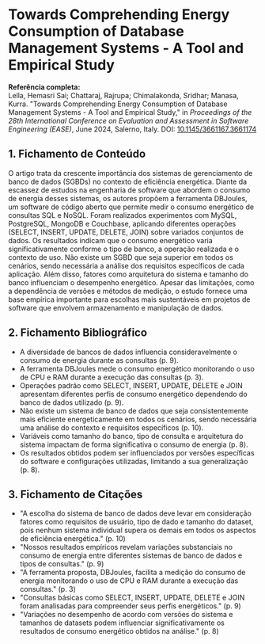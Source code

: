 # Towards Comprehending Energy Consumption of Database Management Systems - A Tool and Empirical Study

**Referência completa:**  
Lella, Hemasri Sai; Chattaraj, Rajrupa; Chimalakonda, Sridhar; Manasa, Kurra. "Towards Comprehending Energy Consumption of Database Management Systems - A Tool and Empirical Study," in *Proceedings of the 28th International Conference on Evaluation and Assessment in Software Engineering (EASE)*, June 2024, Salerno, Italy. DOI: [10.1145/3661167.3661174](https://doi.org/10.1145/3661167.3661174)

## 1. Fichamento de Conteúdo

O artigo trata da crescente importância dos sistemas de gerenciamento de banco de dados (SGBDs) no contexto de eficiência energética. Diante da escassez de estudos na engenharia de software que abordem o consumo de energia desses sistemas, os autores propõem a ferramenta DBJoules, um software de código aberto que permite medir o consumo energético de consultas SQL e NoSQL. Foram realizados experimentos com MySQL, PostgreSQL, MongoDB e Couchbase, aplicando diferentes operações (SELECT, INSERT, UPDATE, DELETE, JOIN) sobre variados conjuntos de dados. Os resultados indicam que o consumo energético varia significativamente conforme o tipo de banco, a operação realizada e o contexto de uso. Não existe um SGBD que seja superior em todos os cenários, sendo necessária a análise dos requisitos específicos de cada aplicação. Além disso, fatores como arquitetura do sistema e tamanho do banco influenciam o desempenho energético. Apesar das limitações, como a dependência de versões e métodos de medição, o estudo fornece uma base empírica importante para escolhas mais sustentáveis em projetos de software que envolvem armazenamento e manipulação de dados.

## 2. Fichamento Bibliográfico

* A diversidade de bancos de dados influencia consideravelmente o consumo de energia durante as consultas (p. 9).
* A ferramenta DBJoules mede o consumo energético monitorando o uso de CPU e RAM durante a execução das consultas (p. 3).
* Operações padrão como SELECT, INSERT, UPDATE, DELETE e JOIN apresentam diferentes perfis de consumo energético dependendo do banco de dados utilizado (p. 9).
* Não existe um sistema de banco de dados que seja consistentemente mais eficiente energeticamente em todos os cenários, sendo necessária uma análise do contexto e requisitos específicos (p. 10).
* Variáveis como tamanho do banco, tipo de consulta e arquitetura do sistema impactam de forma significativa o consumo de energia (p. 8).
* Os resultados obtidos podem ser influenciados por versões específicas do software e configurações utilizadas, limitando a sua generalização (p. 8).

## 3. Fichamento de Citações

* "A escolha do sistema de banco de dados deve levar em consideração fatores como requisitos de usuário, tipo de dado e tamanho do dataset, pois nenhum sistema individual supera os demais em todos os aspectos de eficiência energética." (p. 10)
* "Nossos resultados empíricos revelam variações substanciais no consumo de energia entre diferentes sistemas de banco de dados e tipos de consultas." (p. 9)
* "A ferramenta proposta, DBJoules, facilita a medição do consumo de energia monitorando o uso de CPU e RAM durante a execução das consultas." (p. 3)
* "Consultas básicas como SELECT, INSERT, UPDATE, DELETE e JOIN foram analisadas para compreender seus perfis energéticos." (p. 9)
* "Variações no desempenho de acordo com versões do sistema e tamanhos de datasets podem influenciar significativamente os resultados de consumo energético obtidos na análise." (p. 8)
